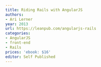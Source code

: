 ```yaml
---
title: Riding Rails with AngularJS
authors:
- Ari Lerner
year: 2013
url: https://leanpub.com/angularjs-rails
categories:
- AngularJS
- front-end
- Rails
prices: 'ebook: $16'
editor: Self Published
---
```

